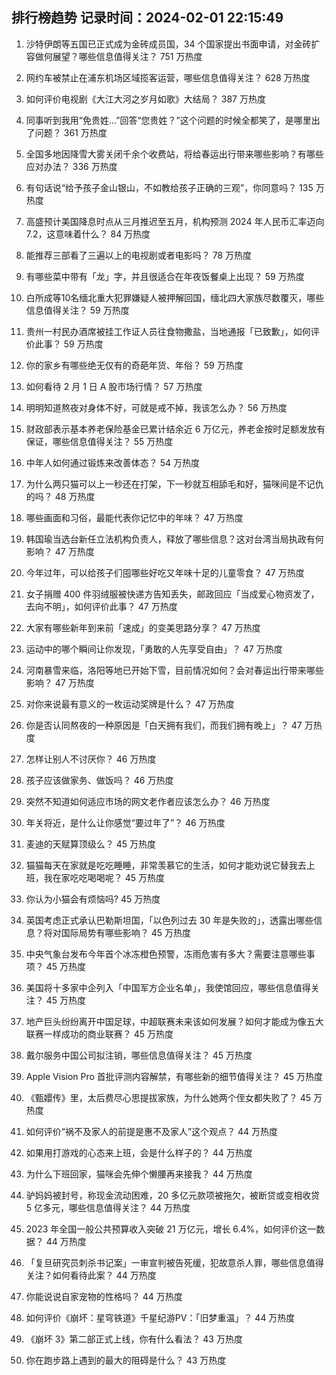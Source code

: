 
## 排行榜趋势 记录时间：2024-02-01 22:15:49
  
  1. 沙特伊朗等五国已正式成为金砖成员国，34 个国家提出书面申请，对金砖扩容做何展望？哪些信息值得关注？ 751 万热度
    
  2. 网约车被禁止在浦东机场区域揽客运营，哪些信息值得关注？ 628 万热度
    
  3. 如何评价电视剧《大江大河之岁月如歌》大结局？ 387 万热度
    
  4. 同事听到我用“免贵姓…”回答“您贵姓？”这个问题的时候全都笑了，是哪里出了问题？ 361 万热度
    
  5. 全国多地因降雪大雾关闭千余个收费站，将给春运出行带来哪些影响？有哪些应对办法？ 336 万热度
    
  6. 有句话说“给予孩子金山银山，不如教给孩子正确的三观”，你同意吗？ 135 万热度
    
  7. 高盛预计美国降息时点从三月推迟至五月，机构预测 2024 年人民币汇率迈向 7.2，这意味着什么？ 84 万热度
    
  8. 能推荐三部看了三遍以上的电视剧或者电影吗？ 78 万热度
    
  9. 有哪些菜中带有「龙」字，并且很适合在年夜饭餐桌上出现？ 59 万热度
    
  10. 白所成等10名缅北重大犯罪嫌疑人被押解回国，缅北四大家族尽数覆灭，哪些信息值得关注？ 59 万热度
    
  11. 贵州一村民办酒席被挂工作证人员往食物撒盐，当地通报「已致歉」，如何评价此事？ 59 万热度
    
  12. 你的家乡有哪些绝无仅有的奇葩年货、年俗？ 59 万热度
    
  13. 如何看待 2 月 1 日 A 股市场行情？ 57 万热度
    
  14. 明明知道熬夜对身体不好，可就是戒不掉，我该怎么办？ 56 万热度
    
  15. 财政部表示基本养老保险基金已累计结余近 6 万亿元，养老金按时足额发放有保证，哪些信息值得关注？ 55 万热度
    
  16. 中年人如何通过锻炼来改善体态？ 54 万热度
    
  17. 为什么两只猫可以上一秒还在打架，下一秒就互相舔毛和好，猫咪间是不记仇的吗？ 48 万热度
    
  18. 哪些画面和习俗，最能代表你记忆中的年味？ 47 万热度
    
  19. 韩国瑜当选台新任立法机构负责人，释放了哪些信息？这对台湾当局执政有何影响？ 47 万热度
    
  20. 今年过年，可以给孩子们囤哪些好吃又年味十足的儿童零食？ 47 万热度
    
  21. 女子捐赠 400 件羽绒服被快递方告知丢失，邮政回应「当成爱心物资发了，去向不明」，如何评价此事？ 47 万热度
    
  22. 大家有哪些新年到来前「速成」的变美思路分享？ 47 万热度
    
  23. 运动中的哪个瞬间让你发现，「勇敢的人先享受自由」？ 47 万热度
    
  24. 河南暴雪来临，洛阳等地已开始下雪，目前情况如何？会对春运出行带来哪些影响？ 47 万热度
    
  25. 对你来说最有意义的一枚运动奖牌是什么？ 47 万热度
    
  26. 你是否认同熬夜的一种原因是「白天拥有我们，而我们拥有晚上」？ 47 万热度
    
  27. 怎样让别人不讨厌你？ 46 万热度
    
  28. 孩子应该做家务、做饭吗？ 46 万热度
    
  29. 突然不知道如何适应市场的网文老作者应该怎么办？ 46 万热度
    
  30. 年关将近，是什么让你感觉“要过年了”？ 46 万热度
    
  31. 麦迪的天赋算顶级么？ 45 万热度
    
  32. 猫猫每天在家就是吃吃睡睡，非常羡慕它的生活，如何才能劝说它替我去上班，我在家吃吃喝喝呢？ 45 万热度
    
  33. 你认为小猫会有烦恼吗? 45 万热度
    
  34. 英国考虑正式承认巴勒斯坦国，「以色列过去 30 年是失败的」，透露出哪些信息？将对国际局势有哪些影响？ 45 万热度
    
  35. 中央气象台发布今年首个冰冻橙色预警，冻雨危害有多大？需要注意哪些事项？ 45 万热度
    
  36. 美国将十多家中企列入「中国军方企业名单」，我使馆回应，哪些信息值得关注？ 45 万热度
    
  37. 地产巨头纷纷离开中国足球，中超联赛未来该如何发展？如何才能成为像五大联赛一样成功的商业联赛？ 45 万热度
    
  38. 戴尔服务中国公司拟注销，哪些信息值得关注？ 45 万热度
    
  39. Apple Vision Pro 首批评测内容解禁，有哪些新的细节值得关注？ 45 万热度
    
  40. 《甄嬛传》里，太后费尽心思提拔家族，为什么她两个侄女都失败了？ 45 万热度
    
  41. 如何评价“祸不及家人的前提是惠不及家人”这个观点？ 44 万热度
    
  42. 如果用打游戏的心态来上班，会是什么样子的？ 44 万热度
    
  43. 为什么下班回家，猫咪会先伸个懒腰再来接我？ 44 万热度
    
  44. 驴妈妈被封号，称现金流动困难，20 多亿元款项被拖欠，被断贷或变相收贷 5 亿多元，哪些信息值得关注？ 44 万热度
    
  45. 2023 年全国一般公共预算收入突破 21 万亿元，增长 6.4%，如何评价这一数据？ 44 万热度
    
  46. 「复旦研究员刺杀书记案」一审宣判被告死缓，犯故意杀人罪，哪些信息值得关注？如何看待此案？ 44 万热度
    
  47. 你能说说自家宠物的性格吗？ 44 万热度
    
  48. 如何评价《崩坏：星穹铁道》千星纪游PV：「旧梦重温」？ 44 万热度
    
  49. 《崩坏 3》第二部正式上线，你有什么看法？ 43 万热度
    
  50. 你在跑步路上遇到的最大的阻碍是什么？ 43 万热度
    